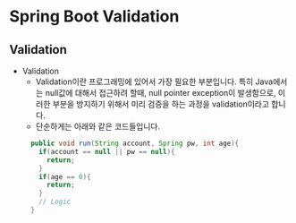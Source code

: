 # Spring Boot Validation

## Validation

- Validation
  * Validation이란 프로그래밍에 있어서 가장 필요한 부분입니다. 특히 Java에서는 null값에 대해서 접근하려 할때, null pointer exception이 발생함으로, 이러한 부분을 방지하기 위해서 미리 검증을 하는 과정을 validation이라고 합니다.
  * 단순하게는 아래와 같은 코드들입니다.
  ``` java
    public void run(String account, Spring pw, int age){
      if(account == null || pw == null){
        return; 
      }
      if(age == 0){
        return; 
      }
      // Logic 
    }
  ```
